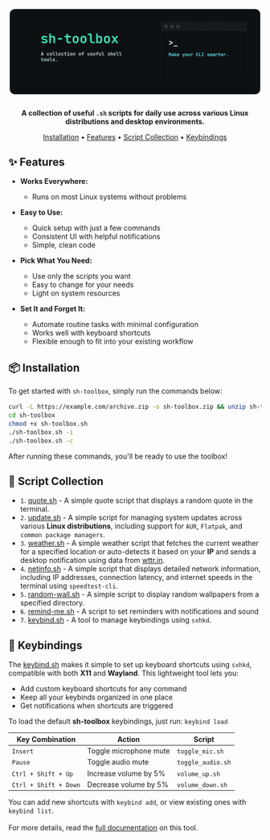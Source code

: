 <h1 align="center">
  <a href="https://github.com/fr0st-iwnl/sh-toolbox" target="_blank"><img src="https://github.com/fr0st-iwnl/assets/blob/main/thumbnails/sh-toolbox/sh-toolbox-40px.png" alt="sh-toolbox" width="900"></a>
</h1>
<p align="center"><strong>A collection of useful <code>.sh</code> scripts for daily use across various Linux distributions and desktop environments.</strong></p>


<p align="center">
<a href="#-installation">Installation</a> •
<a href="#-features">Features</a> •
  <a href="#-script-collection">Script Collection</a> •
<a href="#-keybindings">Keybindings</a>
</p>


## ✨ Features

- **Works Everywhere:**
  - Runs on most Linux systems without problems

- **Easy to Use:**
  - Quick setup with just a few commands
  - Consistent UI with helpful notifications
  - Simple, clean code

- **Pick What You Need:**
  - Use only the scripts you want
  - Easy to change for your needs
  - Light on system resources

- **Set It and Forget It:**
  - Automate routine tasks with minimal configuration
  - Works well with keyboard shortcuts
  - Flexible enough to fit into your existing workflow




## 📦 Installation
<!---First git clone the repository.
```
git clone https://github.com/fr0st-iwnl/sh-toolbox.git
```
-Then run these commands in your terminal.--->
To get started with `sh-toolbox`, simply run the commands below:
```bash
curl -L https://example.com/archive.zip -o sh-toolbox.zip && unzip sh-toolbox.zip && rm sh-toolbox.zip
cd sh-toolbox
chmod +x sh-toolbox.sh
./sh-toolbox.sh -i
./sh-toolbox.sh -c
```
After running these commands, you'll be ready to use the toolbox!


## 🔧 Script Collection

- `1`. [quote.sh](https://github.com/fr0st-iwnl/sh-toolbox/tree/master/Quotes#-quotesh) - A simple quote script that displays a random quote in the terminal.
- `2`. [update.sh](https://github.com/fr0st-iwnl/sh-toolbox/tree/master/System%20Update#-updatesh) - A simple script for managing system updates across various **Linux distributions**, including support for `AUR`, `Flatpak`, and `common package managers`.
- `3`. [weather.sh](https://github.com/fr0st-iwnl/sh-toolbox/tree/master/Weather#-weathersh) - A simple weather script that fetches the current weather for a specified location or auto-detects it based on your **IP** and sends a desktop notification using data from [wttr.in](https://wttr.in/).
- `4`. [netinfo.sh](https://github.com/fr0st-iwnl/sh-toolbox/tree/master/NetInfo#-netinfosh) - A simple script that displays detailed network information, including IP addresses, connection latency, and internet speeds in the terminal using `speedtest-cli`.
- `5`. [random-wall.sh](https://github.com/fr0st-iwnl/sh-toolbox/tree/master/Random%20Wallpaper#-random-wallsh) - A simple script to display random wallpapers from a specified directory.
- `6`. [remind-me.sh](https://github.com/fr0st-iwnl/sh-toolbox/blob/master/Remind%20Me/README.md#-remind-mesh) - A script to set reminders with notifications and sound
- `7`. [keybind.sh](https://github.com/fr0st-iwnl/sh-toolbox/blob/master/Keybindings/README.md#-keybindsh) - A tool to manage keybindings using `sxhkd`.

## 🎹 Keybindings

The [keybind.sh](https://github.com/fr0st-iwnl/sh-toolbox/blob/master/Keybindings/README.md#-keybindsh) makes it simple to set up keyboard shortcuts using `sxhkd`, compatible with both **X11** and **Wayland**. This lightweight tool lets you:

- Add custom keyboard shortcuts for any command
- Keep all your keybinds organized in one place
- Get notifications when shortcuts are triggered

To load the default **sh-toolbox** keybindings, just run: `keybind load`

| Key Combination | Action | Script |
|----------------|--------|--------|
| `Insert` | Toggle microphone mute | `toggle_mic.sh` |
| `Pause` | Toggle audio mute | `toggle_audio.sh` |
| `Ctrl + Shift + Up` | Increase volume by 5% | `volume_up.sh` |
| `Ctrl + Shift + Down` | Decrease volume by 5% | `volume_down.sh` |


You can add new shortcuts with `keybind add`, or view existing ones with `keybind list`.
<br>
<br>
For more details, read the [full documentation](https://github.com/fr0st-iwnl/sh-toolbox/tree/master/Keybindings#-keybindsh) on this tool.

